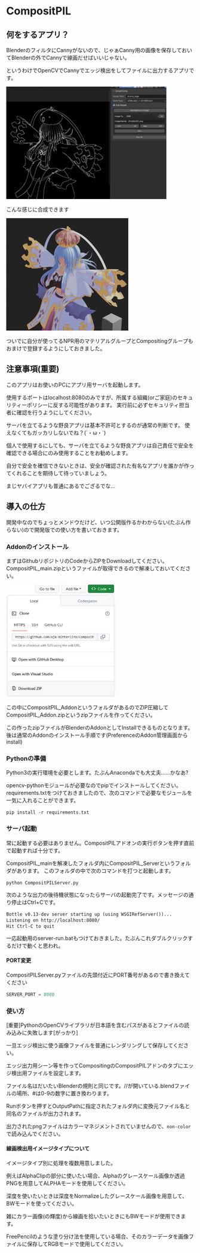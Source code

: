 # CompositPIL
## 何をするアプリ？
BlenderのフィルタにCannyがないので、じゃぁCanny用の画像を保存しておいてBlenderの外でCannyで線画だせばいいじゃない。

というわけでOpenCVでCannyでエッジ検出をしてファイルに出力するアプリです。

<img src="readme_img/senga.png" height="300">

こんな感じに合成できます

<img src="readme_img/ss.png" height="300">

ついでに自分が使ってるNPR用のマテリアルグループとCompositingグループもおまけで登録するようにしておきました。

## 注意事項(重要)
このアプリはお使いのPCにアプリ用サーバを起動します。

使用するポートはlocalhost:8080のみですが、所属する組織(orご家庭)のセキュリティーポリシーに反する可能性があります。
実行前に必ずセキュリティ担当者に確認を行うようにしてください。

サーバを立てるような野良アプリは基本不許可とするのが通常の判断です。
使えなくてもガッカリしないでね？(´・ω・`)

個人で使用するにしても、サーバを立てるような野良アプリは自己責任で安全を確認できる場合にのみ使用することをお勧めします。

自分で安全を確信できないときは、安全が確認された有名なアプリを誰かが作ってくれることを期待して待っていましょう。

まじヤバイアプリも普通にあるでござるでな…

## 導入の仕方
開発中なのでちょっとメンドウだけど、いつ公開版作るかわからない(たぶん作らない)ので開発版での使い方を書いておきます。

### Addonのインストール
まずはGithubリポジトリのCodeからZIPをDownloadしてください。CompositPIL_main.zipというファイルが取得できるので解凍しておいてください。

<img src="readme_img/github-code.png" height="300">

この中にCompositPIL_AddonというフォルダがあるのでZIP圧縮してCompositPIL_Addon.zipというzipファイルを作ってください。

この作ったzipファイルがBlenderのAddonとしてInstallできるものとなります。後は通常のAddonのインストール手順です(PreferenceのAddon管理画面からinstall)


### Pythonの準備
Python3の実行環境を必要とします。たぶんAnacondaでも大丈夫……かなあ?

opencv-pythonモジュールが必要なのでpipでインストールしてください。requirements.txtをつけておきましたので、次のコマンドで必要なモジュールを一気に入れることができます。
```shell
pip install -r requirements.txt
```

### サーバ起動
常に起動する必要はありません。CompositPILアドオンの実行ボタンを押す直前で起動すれば十分です。

CompositPIL_mainを解凍したフォルダ内にCompositPIL_Serverというフォルダがあります。
このフォルダの中で次のコマンドを打つと起動します。
```shell
python CompositPILServer.py
```

次のような出力の後待機状態になったらサーバの起動完了です。メッセージの通り停止はCtrl+Cです。

```shell
Bottle v0.13-dev server starting up (using WSGIRefServer())...
Listening on http://localhost:8080/
Hit Ctrl-C to quit
```

一応起動用のserver-run.batもつけておきました。たぶんこれダブルクリックするだけで動くと思われ。

#### PORT変更
CompositPILServer.pyファイルの先頭付近にPORT番号があるので書き換えてください
```python
SERVER_PORT = 8080
```

### 使い方
[重要]PythonのOpenCVライブラリが日本語を含むパスがあるとファイルの読み込みに失敗します[がっかり]

一旦エッジ検出に使う画像ファイルを普通にレンダリングして保存してください。

エッジ出力用シーン等を作ってCompositingのCompositPILアドンのタブにエッジ検出用ファイルを設定します。

ファイル名はだいたいBlenderの規則と同じです。\//が開いている.blendファイルの場所、#は0-9の数字に置き換わります。

Runボタンを押すとOutputPathに指定されたフォルダ内に変換元ファイル名と同名のファイルが出力されます。

出力されたpngファイルはカラーマネジメントされていませんので、`non-color`で読み込んでください。

#### 線画検出用イメージタイプについて
イメージタイプ別に処理を複数用意しました。

例えばAlphaClipの部分に使いたい場合、Alphaのグレースケール画像か透過PNGを用意してALPHAモードを使用してください。

深度を使いたいときは深度をNormalizeしたグレースケール画像を用意して、BWモードを使ってください。

雑にカラー画像(の輝度)から線画を拾いたいときにもBWモードが使用できます。

FreePencilのような塗り分け法を使用している場合、そのカラーデータを画像ファイルに保存してRGBモードで使用してください。

